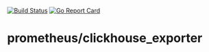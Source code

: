 [![Build Status](https://travis-ci.org/vmanyushin/clickhouse_exporter.svg?branch=master)](https://travis-ci.org/vmanyushin/clickhouse_exporter)
[![Go Report Card](https://goreportcard.com/badge/github.com/vmanyushin/clickhouse_exporter)](https://goreportcard.com/report/github.com/vmanyushin/clickhouse_exporter)

# prometheus/clickhouse_exporter
